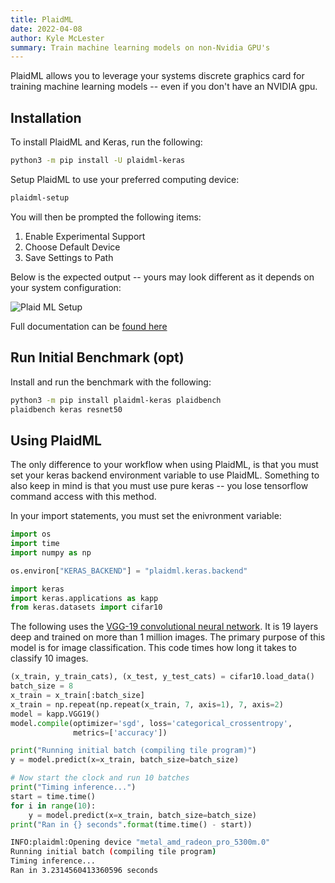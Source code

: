 ```yaml
---
title: PlaidML
date: 2022-04-08
author: Kyle McLester
summary: Train machine learning models on non-Nvidia GPU's
---
```


PlaidML allows you to leverage your systems discrete graphics card for training machine learning models -- even if you don't have an NVIDIA gpu.

## Installation

To install PlaidML and Keras, run the following:

```bash
python3 -m pip install -U plaidml-keras
```

Setup PlaidML to use your preferred computing device:

```bash
plaidml-setup
```

You will then be prompted the following items:

1. Enable Experimental Support
2. Choose Default Device
3. Save Settings to Path

Below is the expected output -- yours may look different as it depends on your system configuration:

![Plaid ML Setup](/posts/workflow/plaid/plaid-setup.png)

Full documentation can be [found here](https://plaidml.github.io/plaidml/docs/install)

## Run Initial Benchmark (opt)

Install and run the benchmark with the following:

```bash
python3 -m pip install plaidml-keras plaidbench
plaidbench keras resnet50
```

## Using PlaidML

The only difference to your workflow when using PlaidML, is that you must set your keras backend environment variable to use PlaidML. Something to also keep in mind is that you must use pure keras -- you lose tensorflow command access with this method.

In your import statements, you must set the enivronment variable:

```python
import os
import time
import numpy as np

os.environ["KERAS_BACKEND"] = "plaidml.keras.backend"

import keras
import keras.applications as kapp
from keras.datasets import cifar10
```

The following uses the [VGG-19 convolutional neural network](https://www.mathworks.com/help/deeplearning/ref/vgg19.html;jsessionid=b1c3289ab6ea0b8df0edbaf1846e). It is 19 layers deep and trained on more than 1 million images. The primary purpose of this model is for image classification. This code times how long it takes to classify 10 images.

```python
(x_train, y_train_cats), (x_test, y_test_cats) = cifar10.load_data()
batch_size = 8
x_train = x_train[:batch_size]
x_train = np.repeat(np.repeat(x_train, 7, axis=1), 7, axis=2)
model = kapp.VGG19()
model.compile(optimizer='sgd', loss='categorical_crossentropy',
              metrics=['accuracy'])

print("Running initial batch (compiling tile program)")
y = model.predict(x=x_train, batch_size=batch_size)

# Now start the clock and run 10 batches
print("Timing inference...")
start = time.time()
for i in range(10):
    y = model.predict(x=x_train, batch_size=batch_size)
print("Ran in {} seconds".format(time.time() - start))
```

```bash
INFO:plaidml:Opening device "metal_amd_radeon_pro_5300m.0"
Running initial batch (compiling tile program)
Timing inference...
Ran in 3.2314560413360596 seconds
```
